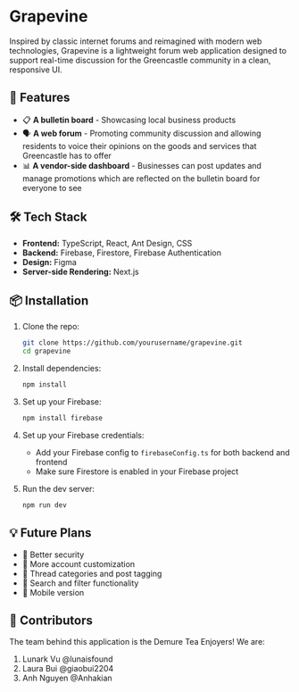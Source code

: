 # Grapevine

Inspired by classic internet forums and reimagined with modern web technologies, Grapevine is a lightweight forum web application designed to support real-time discussion for the Greencastle community in a clean, responsive UI.

## 🚀 Features

- 📋 **A bulletin board** - Showcasing local business products
- 🗣️ **A web forum** - Promoting community discussion and allowing residents to voice their opinions on the goods and services that Greencastle has to offer
- 📊 **A vendor-side dashboard** - Businesses can post updates and manage promotions which are reflected on the bulletin board for everyone to see

## 🛠️ Tech Stack

- **Frontend:** TypeScript, React, Ant Design, CSS
- **Backend:** Firebase, Firestore, Firebase Authentication
- **Design:** Figma
- **Server-side Rendering:** Next.js

## 📦 Installation

1. Clone the repo:

   ```bash
   git clone https://github.com/yourusername/grapevine.git
   cd grapevine
   ```

2. Install dependencies:

   ```bash
   npm install
   ```

3. Set up your Firebase:

   ```bash
   npm install firebase
   ```

4. Set up your Firebase credentials:

   - Add your Firebase config to `firebaseConfig.ts` for both backend and frontend
   - Make sure Firestore is enabled in your Firebase project

5. Run the dev server:
   ```bash
   npm run dev
   ```

## 💡 Future Plans

- 🔐 Better security
- 🥸 More account customization
- 📂 Thread categories and post tagging
- 🔎 Search and filter functionality
- 📱 Mobile version

## 🤝 Contributors

The team behind this application is the Demure Tea Enjoyers! We are:

1. Lunark Vu @lunaisfound
2. Laura Bui @giaobui2204
3. Anh Nguyen @Anhakian
